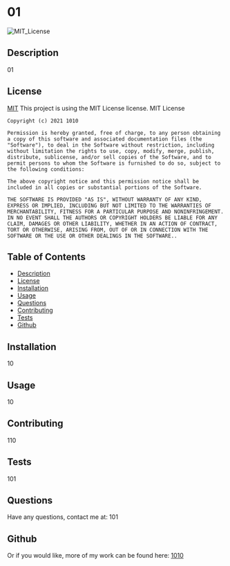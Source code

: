 # 01

![MIT_License](https://img.shields.io/badge/license-MIT-brightgreen)


## Description
01 

## License
[MIT](https://opensource.org/licenses/MIT) 
This project is using the MIT License license.
MIT License

    Copyright (c) 2021 1010
    
    Permission is hereby granted, free of charge, to any person obtaining a copy of this software and associated documentation files (the "Software"), to deal in the Software without restriction, including without limitation the rights to use, copy, modify, merge, publish, distribute, sublicense, and/or sell copies of the Software, and to permit persons to whom the Software is furnished to do so, subject to the following conditions:
    
    The above copyright notice and this permission notice shall be included in all copies or substantial portions of the Software.
    
    THE SOFTWARE IS PROVIDED "AS IS", WITHOUT WARRANTY OF ANY KIND, EXPRESS OR IMPLIED, INCLUDING BUT NOT LIMITED TO THE WARRANTIES OF MERCHANTABILITY, FITNESS FOR A PARTICULAR PURPOSE AND NONINFRINGEMENT. IN NO EVENT SHALL THE AUTHORS OR COPYRIGHT HOLDERS BE LIABLE FOR ANY CLAIM, DAMAGES OR OTHER LIABILITY, WHETHER IN AN ACTION OF CONTRACT, TORT OR OTHERWISE, ARISING FROM, OUT OF OR IN CONNECTION WITH THE SOFTWARE OR THE USE OR OTHER DEALINGS IN THE SOFTWARE..

## Table of Contents
* [Description](#description)
* [License](#license)
* [Installation](#installation)
* [Usage](#usage)
* [Questions](#questions)
* [Contributing](#contributing)
* [Tests](#tests)
* [Github](#github)

## Installation
10

## Usage
10

## Contributing
110

## Tests
101

## Questions
Have any questions, contact me at: 101 

## Github
Or if you would like, more of my work can be found here: 
[1010](https://github.com/1010)
